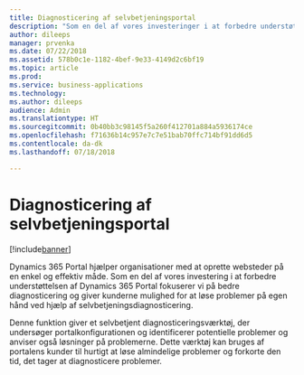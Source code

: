 ```yaml
---
title: Diagnosticering af selvbetjeningsportal
description: "Som en del af vores investeringer i at forbedre understøttelsen af Dynamics 365 Portal fokuserer vi på bedre diagnosticering og giver vores kunder mulighed for at løse problemer på egen hånd ved hjælp af selvbetjeningsfunktioner."
author: dileeps
manager: prvenka
ms.date: 07/22/2018
ms.assetid: 578b0c1e-1182-4bef-9e33-4149d2c6bf19
ms.topic: article
ms.prod: 
ms.service: business-applications
ms.technology: 
ms.author: dileeps
audience: Admin
ms.translationtype: HT
ms.sourcegitcommit: 0b40bb3c98145f5a260f412701a884a5936174ce
ms.openlocfilehash: f71636b14c957e7c7e51bab70ffc714bf91dd6d5
ms.contentlocale: da-dk
ms.lasthandoff: 07/18/2018

---
```

#  <a name="self-service-portal-diagnostics"></a>Diagnosticering af selvbetjeningsportal

[!include[banner](../../../includes/banner.md)]

Dynamics 365 Portal hjælper organisationer med at oprette websteder på en enkel og effektiv måde. Som en del af vores investering i at forbedre understøttelsen af Dynamics 365 Portal fokuserer vi på bedre diagnosticering og giver kunderne mulighed for at løse problemer på egen hånd ved hjælp af selvbetjeningsdiagnosticering.

Denne funktion giver et selvbetjent diagnosticeringsværktøj, der undersøger portalkonfigurationen og identificerer potentielle problemer og anviser også løsninger på problemerne. Dette værktøj kan bruges af portalens kunder til hurtigt at løse almindelige problemer og forkorte den tid, det tager at diagnosticere problemer.

<!--
### Who uses this feature
This feature is intended for portal customizers.
## Status
### Development status
Generally available
#### Target timeframe
October 2018 or later
### Availability
Cloud
### Regional availability
Global
-->

